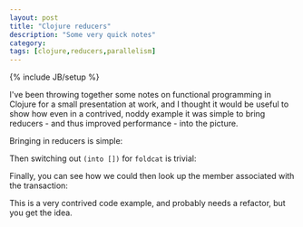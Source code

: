 ```yaml
---
layout: post
title: "Clojure reducers"
description: "Some very quick notes"
category: 
tags: [clojure,reducers,parallelism]
---
```

{% include JB/setup %}

I've been throwing together some notes on functional programming in Clojure for a small presentation at work, and I thought it would be useful to show how even in a contrived, noddy example it was simple to bring reducers - and thus improved performance - into the picture. 

<script src="https://gist.github.com/the-frey/f2f7f3e59f45b0e75502e72e256d890f.js"></script>

Bringing in reducers is simple:

<script src="https://gist.github.com/the-frey/76d76ddc1748f7b7ef8bc2bb8672bf8f.js"></script>

Then switching out `(into [])` for `foldcat` is trivial:

<script src="https://gist.github.com/the-frey/cbd47ab6e3b576292115145eb8aafaef.js"></script>

Finally, you can see how we could then look up the member associated with the transaction:

<script src="https://gist.github.com/the-frey/c23eaed5991c55935d41e150e6e9af54.js"></script>

This is a very contrived code example, and probably needs a refactor, but you get the idea.
